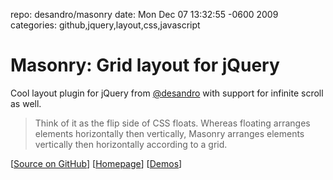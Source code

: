 repo: desandro/masonry
date: Mon Dec 07 13:32:55 -0600 2009
categories: github,jquery,layout,css,javascript

#  Masonry: Grid layout for jQuery

Cool layout plugin for jQuery from [@desandro](http://twitter.com/desandro) with support for infinite scroll as well.

> Think of it as the flip side of CSS floats. Whereas floating arranges elements horizontally then vertically, Masonry arranges elements vertically then horizontally according to a grid.

[[Source on GitHub](http://github.com/desandro/masonry)] [[Homepage](http://desandro.com/resources/jquery-masonry)] [[Demos](http://desandro.com/demo/masonry/basic.html)]

